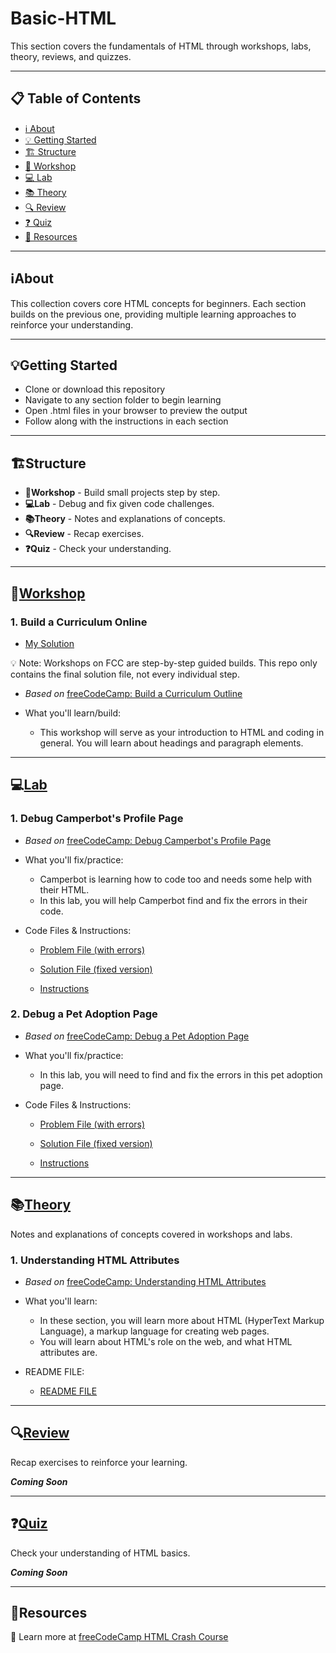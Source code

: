 # Basic-HTML

This section covers the fundamentals of HTML through workshops, labs, theory, reviews, and quizzes.

---

## 📋 Table of Contents

- [ℹ️ About](#ℹ️about)
- [💡 Getting Started](#💡getting-started)
- [🏗️ Structure](#🏗️structure)
- [🔧 Workshop](#🔧workshop)
- [💻 Lab](#💻lab)
- [📚 Theory](#📚theory)
- [🔍 Review](#🔍review)
- [❓ Quiz](#❓quiz)
- [🔗 Resources](#🔗resources)

---

## ℹ️About

This collection covers core HTML concepts for beginners. Each section builds on the previous one, providing multiple learning approaches to reinforce your understanding.

---

## 💡Getting Started

- Clone or download this repository
- Navigate to any section folder to begin learning
- Open .html files in your browser to preview the output
- Follow along with the instructions in each section

---

## 🏗️Structure

- **🔧Workshop** - Build small projects step by step.
- **💻Lab** - Debug and fix given code challenges.
- **📚Theory** - Notes and explanations of concepts.
- **🔍Review** - Recap exercises.
- **❓Quiz** - Check your understanding.

---

## 🔧[Workshop](./01-workshop/)

### 1. Build a Curriculum Online

- [My Solution](./01-workshop/01-curriculum-outline/curriculum.html)

💡 Note: Workshops on FCC are step-by-step guided builds. This repo only contains the final solution file, not every individual step.

- _Based on_ [freeCodeCamp: Build a Curriculum Outline](https://www.freecodecamp.org/learn/full-stack-developer/workshop-curriculum-outline/step-1)

- What you'll learn/build:

  - This workshop will serve as your introduction to HTML and coding in general. You will learn about headings and paragraph elements.

---

## 💻[Lab](./02-lab/)

### 1. Debug Camperbot's Profile Page

- _Based on_ [freeCodeCamp: Debug Camperbot's Profile Page](https://www.freecodecamp.org/learn/full-stack-developer/lab-debug-camperbots-profile-page/lab-debug-camperbots-profile-page)

- What you'll fix/practice:

  - Camperbot is learning how to code too and needs some help with their HTML.
  - In this lab, you will help Camperbot find and fix the errors in their code.

- Code Files & Instructions:

  - [Problem File (with errors)](./02-lab/01-debug-camperbot's-profile-page/camperbot-error.html)

  - [Solution File (fixed version)](./02-lab/01-debug-camperbot's-profile-page/camperbot-fixed.html)

  - [Instructions](./02-lab/01-debug-camperbot's-profile-page/camperbot-instructions.md)

### 2. Debug a Pet Adoption Page

- _Based on_ [freeCodeCamp: Debug a Pet Adoption Page](https://www.freecodecamp.org/learn/full-stack-developer/lab-debug-pet-adoption-page/lab-debug-pet-adoption-page)

- What you'll fix/practice:

  - In this lab, you will need to find and fix the errors in this pet adoption page.

- Code Files & Instructions:

  - [Problem File (with errors)](./02-lab/02-debug-a-pet-adoption-page/pet-adoption-page-error.html)

  - [Solution File (fixed version)](./02-lab/02-debug-a-pet-adoption-page/pet-adoption-page-fixed.html)

  - [Instructions](./02-lab/02-debug-a-pet-adoption-page/pet-adoption-page-instructions.md)

---

## 📚[Theory](./03-theory/)

Notes and explanations of concepts covered in workshops and labs.

### 1. Understanding HTML Attributes

- _Based on_ [freeCodeCamp: Understanding HTML Attributes](https://www.freecodecamp.org/learn/full-stack-developer/lecture-understanding-html-attributes/what-is-html)

- What you'll learn:

  - In these section, you will learn more about HTML (HyperText Markup Language), a markup language for creating web pages.
  - You will learn about HTML's role on the web, and what HTML attributes are.

- README FILE:
  - [README FILE](./03-theory/01-HTML-ATTRIBUTES.md)

---

## 🔍[Review](./04-review/)

Recap exercises to reinforce your learning.

**_Coming Soon_**

---

## ❓[Quiz](./05-quiz/)

Check your understanding of HTML basics.

**_Coming Soon_**

---

## 🔗Resources

📖 Learn more at [freeCodeCamp HTML Crash Course](https://www.freecodecamp.org/news/html-crash-course/)
